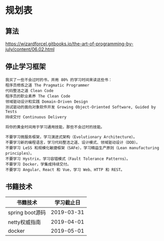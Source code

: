 # 规划表
## 算法
https://wizardforcel.gitbooks.io/the-art-of-programming-by-july/content/06.02.html

## 停止学习框架
```
我买了一些不会过时的书，并用 80% 的学习时间来读这些书：
程序员修炼之道 The Pragmatic Programmer
代码整洁之道 Clean Code
程序员的职业素养 The Clean Code
领域驱动设计和实践 Domain-Driven Design
测试驱动的面向对象软件开发 Growing Object-Oriented Software, Guided by Tests
持续交付 Continuous Delivery
```

```
将你的黄金时间用于学习通用技能，那些不会过时的技能。

不要学习微服务框架，学习演进式架构（Evolutionary Architecture）。
不要学习新的编程语言，学习代码整洁之道、设计模式、领域驱动设计（DDD）。
不要学习 LeSS 和规模化敏捷框架（SAFe），学习精益生产原则（Lean manufacturing principles）。
不要学习 Hystrix，学习容错模式（Fault Tolerance Patterns）。
不要学习 Docker，学集成持续交付。
不要学习 Angular、React 和 Vue，学习 Web、HTTP 和 REST。
```
## 书籍技术
| 书籍技术 | 学习截止日|
| ------- | --------|
| spring boot源码 | 2019-03-31 |
| netty权威指南 | 2019-04-01 |
| docker | 2019-05-01 |
